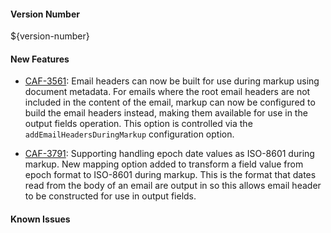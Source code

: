 #### Version Number
${version-number}

#### New Features
- [CAF-3561](https://jira.autonomy.com/browse/CAF-3561): Email headers can now be built for use during markup using document metadata.
  For emails where the root email headers are not included in the content of the email, markup can now be configured to build the email headers instead, making them available for use in the output fields operation. This option is controlled via the ```addEmailHeadersDuringMarkup``` configuration option.
  
- [CAF-3791](https://jira.autonomy.com/browse/CAF-3791): Supporting handling epoch date values as ISO-8601 during markup.
  New mapping option added to transform a field value from epoch format to ISO-8601 during markup. This is the format that dates read from the body of an email are output in so this allows email header to be constructed for use in output fields.

#### Known Issues
